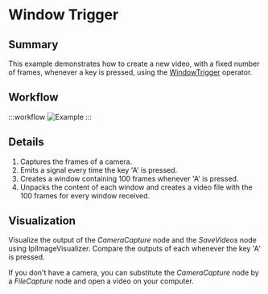 # Window Trigger

## Summary
This example demonstrates how to create a new video, with a fixed number of frames, whenever a key is pressed, using the [WindowTrigger](https://bonsai-rx.org/docs/api/Bonsai.Reactive.WindowTrigger.html) operator.

## Workflow

:::workflow
![Example](~/workflows/ReactiveExamples/WindowTrigger/WindowTrigger.bonsai)
:::

## Details
1. Captures the frames of a camera.
2. Emits a signal every time the key 'A' is pressed.
3. Creates a window containing 100 frames whenever 'A' is pressed.
4. Unpacks the content of each window and creates a video file with the 100 frames for every window received. 

## Visualization
Visualize the output of the *CameraCapture* node and the *SaveVideos* node using IplImageVisualizer. Compare the outputs of each whenever the key 'A' is pressed. 

If you don't have a camera, you can substitute the *CameraCapture* node by a *FileCapture* node and open a video on your computer.


